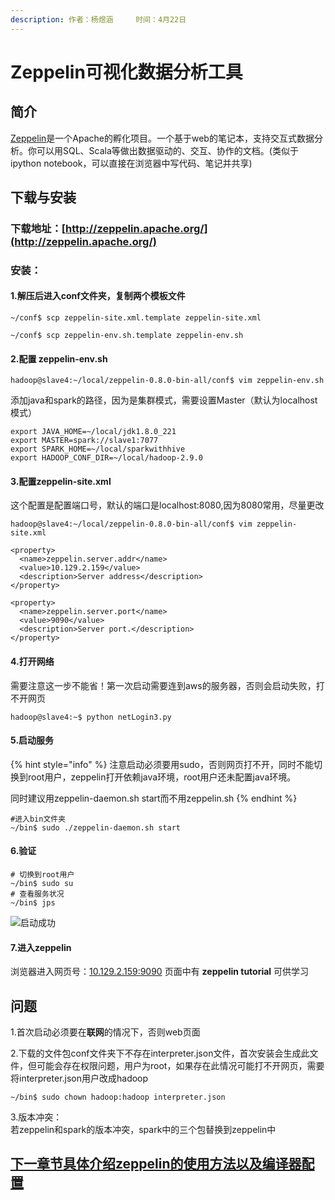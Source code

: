 ```yaml
---
description: 作者：杨煜涵     时间：4月22日
---
```


# Zeppelin可视化数据分析工具

## 简介

[Zeppelin](https://blog.csdn.net/laozhaokun/article/details/44803061)是一个Apache的孵化项目。一个基于web的笔记本，支持交互式数据分析。你可以用SQL、Scala等做出数据驱动的、交互、协作的文档。\(类似于ipython notebook，可以直接在浏览器中写代码、笔记并共享\)

## 下载与安装

### 下载地址：[http://zeppelin.apache.org/](http://zeppelin.apache.org/)

### 安装：

#### 1.解压后进入conf文件夹，复制两个模板文件

`~/conf$ scp zeppelin-site.xml.template zeppelin-site.xml`

`~/conf$ scp zeppelin-env.sh.template zeppelin-env.sh`

#### 2.配置 zeppelin-env.sh

`hadoop@slave4:~/local/zeppelin-0.8.0-bin-all/conf$ vim zeppelin-env.sh`

添加java和spark的路径，因为是集群模式，需要设置Master（默认为localhost模式）

```text
export JAVA_HOME=~/local/jdk1.8.0_221
export MASTER=spark://slave1:7077
export SPARK_HOME=~/local/sparkwithhive
export HADOOP_CONF_DIR=~/local/hadoop-2.9.0
```

#### 3.配置zeppelin-site.xml

这个配置是配置端口号，默认的端口是localhost:8080,因为8080常用，尽量更改

`hadoop@slave4:~/local/zeppelin-0.8.0-bin-all/conf$ vim zeppelin-site.xml`

```text
<property>
  <name>zeppelin.server.addr</name>
  <value>10.129.2.159</value>
  <description>Server address</description>
</property>

<property>
  <name>zeppelin.server.port</name>
  <value>9090</value>
  <description>Server port.</description>
</property>
```

#### 4.打开网络

需要注意这一步不能省！第一次启动需要连到aws的服务器，否则会启动失败，打不开网页

`hadoop@slave4:~$ python netLogin3.py`

#### 5.启动服务

{% hint style="info" %}
注意启动必须要用sudo，否则网页打不开，同时不能切换到root用户，zeppelin打开依赖java环境，root用户还未配置java环境。

同时建议用zeppelin-daemon.sh start而不用zeppelin.sh
{% endhint %}

```text
#进入bin文件夹
~/bin$ sudo ./zeppelin-daemon.sh start
```

#### 6.验证

```text
# 切换到root用户
~/bin$ sudo su
# 查看服务状况
~/bin$ jps
```

![&#x542F;&#x52A8;&#x6210;&#x529F;](../../../.gitbook/assets/image%20%2820%29.png)

#### 7.进入zeppelin

浏览器进入网页号：[10.129.2.159:9090](http://10.129.2.159:9090/#/) 页面中有 **zeppelin tutorial** 可供学习

## 问题

1.首次启动必须要在**联网**的情况下，否则web页面

2.下载的文件包conf文件夹下不存在interpreter.json文件，首次安装会生成此文件，但可能会存在权限问题，用户为root，如果存在此情况可能打不开网页，需要将interpreter.json用户改成hadoop

`~/bin$ sudo chown hadoop:hadoop interpreter.json`

3.版本冲突：  
若zeppelin和spark的版本冲突，spark中的三个包替换到zeppelin中

## [下一章节具体介绍zeppelin的使用方法以及编译器配置](zeppelin-pei-zhi-yu-shi-yong.md)

